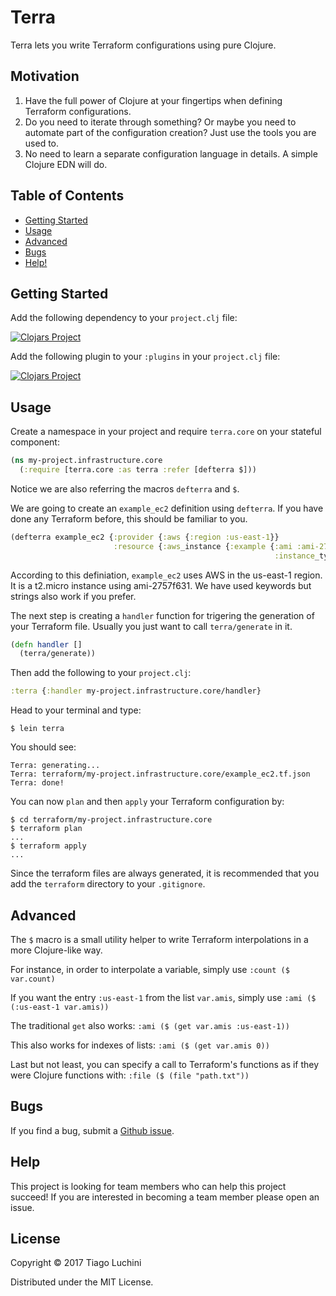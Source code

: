 # Terra

Terra lets you write Terraform configurations using pure Clojure.

## Motivation

1. Have the full power of Clojure at your fingertips when defining Terraform configurations.
2. Do you need to iterate through something? Or maybe you need to automate part of the configuration creation? Just use the tools you are used to.
3. No need to learn a separate configuration language in details. A simple Clojure EDN will do.

## Table of Contents

* [Getting Started](#getting-started)
* [Usage](#usage)
* [Advanced](#advanced)
* [Bugs](#bugs)
* [Help!](#help)

## Getting Started

Add the following dependency to your `project.clj` file:

[![Clojars Project](http://clojars.org/luchiniatwork/terra/latest-version.svg)](http://clojars.org/luchiniatwork/terra)

Add the following plugin to your `:plugins` in your `project.clj` file:

[![Clojars Project](http://clojars.org/luchiniatwork/lein-terra/latest-version.svg)](http://clojars.org/luchiniatwork/lein-terra)

## Usage

Create a namespace in your project and require `terra.core` on your stateful component:

```clojure
(ns my-project.infrastructure.core
  (:require [terra.core :as terra :refer [defterra $]))
```

Notice we are also referring the macros `defterra` and `$`.

We are going to create an `example_ec2` definition using `defterra`. If you have done any 
Terraform before, this should be familiar to you.

```clojure
(defterra example_ec2 {:provider {:aws {:region :us-east-1}}
                       :resource {:aws_instance {:example {:ami :ami-2757f631
                                                           :instance_type :t2.micro}}}})
```

According to this definiation, `example_ec2` uses AWS in the us-east-1 region. It is a t2.micro
instance using ami-2757f631. We have used keywords but strings also work if you prefer.

The next step is creating a `handler` function for trigering the generation of your Terraform
file. Usually you just want to call `terra/generate` in it.

```clojure
(defn handler []
  (terra/generate))
```

Then add the following to your `project.clj`:

```clojure
:terra {:handler my-project.infrastructure.core/handler}
```

Head to your terminal and type:

```
$ lein terra
```

You should see:

```
Terra: generating...
Terra: terraform/my-project.infrastructure.core/example_ec2.tf.json
Terra: done!
```

You can now `plan` and then `apply` your Terraform configuration by:

```
$ cd terraform/my-project.infrastructure.core
$ terraform plan
...
$ terraform apply
...
```

Since the terraform files are always generated, it is recommended that you add the
`terraform` directory to your `.gitignore`.

## Advanced

The `$` macro is a small utility helper to write Terraform interpolations in a more 
Clojure-like way.

For instance, in order to interpolate a variable, simply use `:count ($ var.count)`

If you want the entry `:us-east-1` from the list `var.amis`, simply use
`:ami ($ (:us-east-1 var.amis))`

The traditional `get` also works: `:ami ($ (get var.amis :us-east-1))`

This also works for indexes of lists: `:ami ($ (get var.amis 0))`

Last but not least, you can specify a call to Terraform's functions as if they were 
Clojure functions with: `:file ($ (file "path.txt"))`

## Bugs

If you find a bug, submit a [Github issue](https://github.com/luchiniatwork/terra/issues).

## Help

This project is looking for team members who can help this project succeed!
If you are interested in becoming a team member please open an issue.

## License

Copyright © 2017 Tiago Luchini

Distributed under the MIT License.

